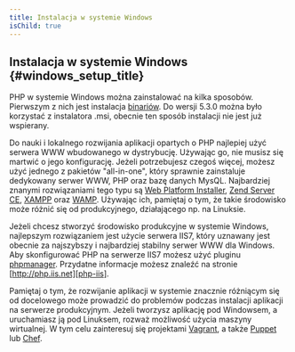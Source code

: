 ```yaml
---
title: Instalacja w systemie Windows
isChild: true
---
```


## Instalacja w systemie Windows {#windows_setup_title}

PHP w systemie Windows można zainstalować na kilka sposobów. Pierwszym z nich jest instalacja
[binariów](php-downloads). Do wersji 5.3.0 można było korzystać z instalatora .msi, obecnie ten sposób instalacji
nie jest już wspierany.

Do nauki i lokalnego rozwijania aplikacji opartych o PHP najlepiej użyć serwera WWW wbudowanego w dystrybucję.
Używając go, nie musisz się martwić o jego konfigurację. Jeżeli potrzebujesz czegoś więcej, możesz użyć jednego z
pakietów "all-in-one", który sprawnie zainstaluje dedykowany serwer WWW, PHP oraz bazę danych MysQL. Najbardziej
znanymi rozwiązaniami tego typu są [Web Platform Installer][wpi], [Zend Server CE][zsce], [XAMPP][xampp] oraz
[WAMP][wamp]. Używając ich, pamiętaj o tym, że takie środowisko może różnić się od produkcyjnego, działającego np. na
Linuksie.

Jeżeli chcesz stworzyć środowisko produkcyjne w systemie Windows, najlepszym rozwiązaniem jest użycie serwera IIS7,
który uznawany jest obecnie za najszybszy i najbardziej stabilny serwer WWW dla Windows. Aby skonfigurować PHP na
serwerze IIS7 możesz użyć pluginu [phpmanager][phpmanager]. Przydatne informacje możesz znaleźć na stronie
[http://php.iis.net][php-iis].

Pamiętaj o tym, że rozwijanie aplikacji w systemie znacznie różniącym się od docelowego może prowadzić do problemów
podczas instalacji aplikacji na serwerze produkcyjnym. Jeżeli tworzysz aplikację pod Windowsem, a uruchamiasz ją pod
Linuksem, rozważ możliwość użycia maszyny wirtualnej. W tym celu zainteresuj się projektami [Vagrant][vagrant], a także
[Puppet][puppet] lub [Chef][chef].

[php-downloads]: http://windows.php.net
[phpmanager]: http://phpmanager.codeplex.com/
[wpi]: http://www.microsoft.com/web/downloads/platform.aspx
[zsce]: http://www.zend.com/en/products/server-ce/
[xampp]: http://www.apachefriends.org/en/xampp.html
[wamp]: http://www.wampserver.com/
[php-iis]: http://php.iis.net/
[vagrant]: http://vagrantup.com/
[puppet]: http://www.puppetlabs.com/
[chef]: http://www.opscode.com/

